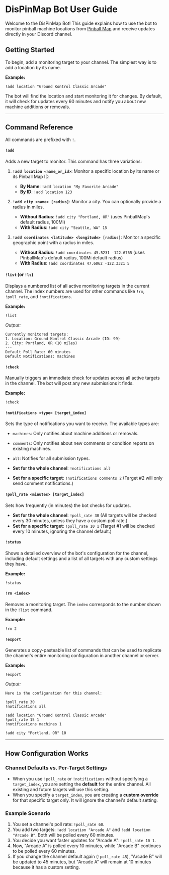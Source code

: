 # DisPinMap Bot User Guide

Welcome to the DisPinMap Bot! This guide explains how to use the bot to monitor pinball machine locations from [Pinball Map](https://pinballmap.com) and receive updates directly in your Discord channel.

## Getting Started

To begin, add a monitoring target to your channel. The simplest way is to add a location by its name.

**Example:**
```
!add location "Ground Kontrol Classic Arcade"
```

The bot will find the location and start monitoring it for changes. By default, it will check for updates every 60 minutes and notify you about new machine additions or removals.

---

## Command Reference

All commands are prefixed with `!`.

#### `!add`
Adds a new target to monitor. This command has three variations:

1.  **`!add location <name_or_id>`**: Monitor a specific location by its name or its Pinball Map ID.
    *   **By Name**: `!add location "My Favorite Arcade"`
    *   **By ID**: `!add location 123`

2.  **`!add city <name> [radius]`**: Monitor a city. You can optionally provide a radius in miles.
    *   **Without Radius**: `!add city "Portland, OR"` (uses PinballMap's default radius, 100Mi)
    *   **With Radius**: `!add city "Seattle, WA" 15`

3.  **`!add coordinates <latitude> <longitude> [radius]`**: Monitor a specific geographic point with a radius in miles.
    *   **Without Radius**: `!add coordinates 45.5231 -122.6765` (uses PinballMap's default radius, 100Mi default radius)
    *   **With Radius**: `!add coordinates 47.6062 -122.3321 5`

#### `!list` (or `!ls`)
Displays a numbered list of all active monitoring targets in the current channel. The index numbers are used for other commands like `!rm`, `!poll_rate`, and `!notifications`.

**Example:**
```
!list
```
*Output:*
```
Currently monitored targets:
1. Location: Ground Kontrol Classic Arcade (ID: 99)
2. City: Portland, OR (10 miles)
---
Default Poll Rate: 60 minutes
Default Notifications: machines
```

#### `!check`
Manually triggers an immediate check for updates across all active targets in the channel. The bot will post any new submissions it finds.

**Example:**
```
!check
```

#### `!notifications <type> [target_index]`
Sets the type of notifications you want to receive. The available types are:
*   `machines`: Only notifies about machine additions or removals.
*   `comments`: Only notifies about new comments or condition reports on existing machines.
*   `all`: Notifies for all submission types.

*   **Set for the whole channel**: `!notifications all`
*   **Set for a specific target**: `!notifications comments 2` (Target #2 will only send comment notifications.)

#### `!poll_rate <minutes> [target_index]`
Sets how frequently (in minutes) the bot checks for updates.

*   **Set for the whole channel**: `!poll_rate 30` (All targets will be checked every 30 minutes, unless they have a custom poll rate.)
*   **Set for a specific target**: `!poll_rate 10 1` (Target #1 will be checked every 10 minutes, ignoring the channel default.)

#### `!status`
Shows a detailed overview of the bot's configuration for the channel, including default settings and a list of all targets with any custom settings they have.

**Example:**
```
!status
```

#### `!rm <index>`
Removes a monitoring target. The `index` corresponds to the number shown in the `!list` command.

**Example:**
```
!rm 2
```

#### `!export`
Generates a copy-pasteable list of commands that can be used to replicate the channel's entire monitoring configuration in another channel or server.

**Example:**
```
!export
```
*Output:*
```
Here is the configuration for this channel:

!poll_rate 30
!notifications all

!add location "Ground Kontrol Classic Arcade"
!poll_rate 15 1
!notifications machines 1

!add city "Portland, OR" 10
```

---

## How Configuration Works

### Channel Defaults vs. Per-Target Settings

*   When you use `!poll_rate` or `!notifications` without specifying a `target_index`, you are setting the **default** for the entire channel. All existing and future targets will use this setting.
*   When you specify a `target_index`, you are creating a **custom override** for that specific target only. It will ignore the channel's default setting.

### Example Scenario

1.  You set a channel's poll rate: `!poll_rate 60`.
2.  You add two targets: `!add location "Arcade A"` and `!add location "Arcade B"`. Both will be polled every 60 minutes.
3.  You decide you want faster updates for "Arcade A": `!poll_rate 10 1`.
4.  Now, "Arcade A" is polled every 10 minutes, while "Arcade B" continues to be polled every 60 minutes.
5.  If you change the channel default again (`!poll_rate 45`), "Arcade B" will be updated to 45 minutes, but "Arcade A" will remain at 10 minutes because it has a custom setting.
